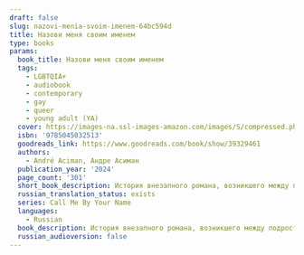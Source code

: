 ```yaml
---
draft: false
slug: nazovi-menia-svoim-imenem-64bc594d
title: Назови меня своим именем
type: books
params:
  book_title: Назови меня своим именем
  tags:
    - LGBTQIA+
    - audiobook
    - contemporary
    - gay
    - queer
    - young adult (YA)
  cover: https://images-na.ssl-images-amazon.com/images/S/compressed.photo.goodreads.com/books/1600264221i/39329461.jpg
  isbn: '9785045032513'
  goodreads_link: https://www.goodreads.com/book/show/39329461
  authors:
    - André Aciman, Андре Асиман
  publication_year: '2024'
  page_count: '301'
  short_book_description: История внезапного романа, возникшего между подростком и летним гостем, посетившим особняк его родителей на итальянской Ривьере. В течение нескольких беспокойных недель неумолимый, но обречённый...
  russian_translation_status: exists
  series: Call Me By Your Name
  languages:
    - Russian
  book_description: История внезапного романа, возникшего между подростком и летним гостем, посетившим особняк его родителей на итальянской Ривьере. В течение нескольких беспокойных недель неумолимый, но обречённый поток навязчивой идеи, восхищения и желания, неизбежно усиливает их страсть, доводя до порога отчаяния и сопутствующего страха перед невозможностью только одного—полной близости.
  russian_audioversion: false
---
```


